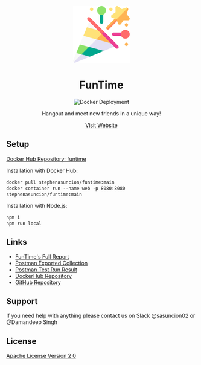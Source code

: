 <p align="center">
    <a href='https://www.nfthost.app/' rel='nofollow'>
        <img src='./public/assets/image/logo.png' alt='FunTime Logo' style="width: 150px" />
    </a>
</p>

<h1 align="center">FunTime</h1>

<p align="center">
    <img src='https://github.com/Damandeep27/FunTime/actions/workflows/docker-deployment.yml/badge.svg' alt='Docker Deployment'>
</p>

<p align="center">
    Hangout and meet new friends in a unique way!
</p>

<p align="center">
    <a href='https://fun--time.herokuapp.com' target="_blank">Visit Website</a>
</p>

## Setup

<a href='https://hub.docker.com/repository/docker/stephenasuncion/funtime' target="_blank">Docker Hub Repository: funtime</a>

Installation with Docker Hub:

```
docker pull stephenasuncion/funtime:main
docker container run --name web -p 8080:8080 stephenasuncion/funtime:main
```

Installation with Node.js:

```
npm i 
npm run local
```

## Links

<ul>
<li><a href='https://github.com/Damandeep27/FunTime/blob/main/docs/FunTime-Full-Report.pdf' target="_blank">FunTime's Full Report</a></li>
<li><a href='https://github.com/Damandeep27/FunTime/blob/main/docs/FunTime.postman_collection.json' target="_blank">Postman Exported Collection</a></li>
<li><a href='https://github.com/Damandeep27/FunTime/blob/main/docs/FunTime.postman_test_run.json' target="_blank">Postman Test Run Result</a></li>
<li><a href='https://hub.docker.com/repository/docker/stephenasuncion/funtime' target="_blank">DockerHub Repository</a></li>
<li><a href='https://github.com/Damandeep27/FunTime' target="_blank">GitHub Repository</a></li>
</ul>

## Support

If you need help with anything please contact us on Slack @sasuncion02 or @Damandeep Singh

## License

[Apache License Version 2.0](https://github.com/Damandeep27/FunTime/blob/main/LICENSE)
